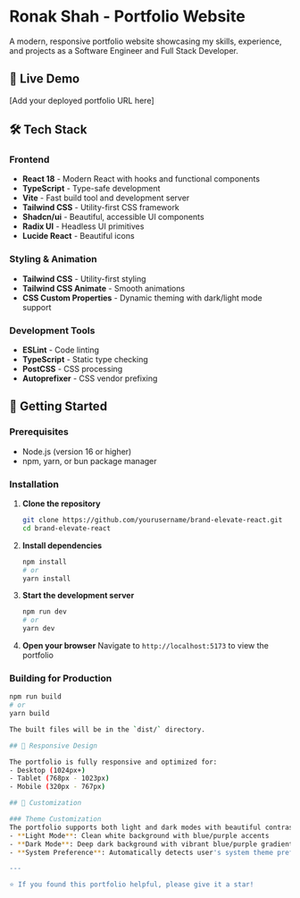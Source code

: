 # Ronak Shah - Portfolio Website

A modern, responsive portfolio website showcasing my skills, experience, and projects as a Software Engineer and Full Stack Developer.

## 🚀 Live Demo

[Add your deployed portfolio URL here]

## 🛠️ Tech Stack

### Frontend
- **React 18** - Modern React with hooks and functional components
- **TypeScript** - Type-safe development
- **Vite** - Fast build tool and development server
- **Tailwind CSS** - Utility-first CSS framework
- **Shadcn/ui** - Beautiful, accessible UI components
- **Radix UI** - Headless UI primitives
- **Lucide React** - Beautiful icons

### Styling & Animation
- **Tailwind CSS** - Utility-first styling
- **Tailwind CSS Animate** - Smooth animations
- **CSS Custom Properties** - Dynamic theming with dark/light mode support

### Development Tools
- **ESLint** - Code linting
- **TypeScript** - Static type checking
- **PostCSS** - CSS processing
- **Autoprefixer** - CSS vendor prefixing

## 🚀 Getting Started

### Prerequisites

- Node.js (version 16 or higher)
- npm, yarn, or bun package manager

### Installation

1. **Clone the repository**
   ```bash
   git clone https://github.com/yourusername/brand-elevate-react.git
   cd brand-elevate-react
   ```

2. **Install dependencies**
   ```bash
   npm install
   # or
   yarn install
   ```

3. **Start the development server**
   ```bash
   npm run dev
   # or
   yarn dev
   ```

4. **Open your browser**
   Navigate to `http://localhost:5173` to view the portfolio

### Building for Production

```bash
npm run build
# or
yarn build

The built files will be in the `dist/` directory.

## 📱 Responsive Design

The portfolio is fully responsive and optimized for:
- Desktop (1024px+)
- Tablet (768px - 1023px)
- Mobile (320px - 767px)

## 🎨 Customization

### Theme Customization
The portfolio supports both light and dark modes with beautiful contrasting colors:
- **Light Mode**: Clean white background with blue/purple accents
- **Dark Mode**: Deep dark background with vibrant blue/purple gradients
- **System Preference**: Automatically detects user's system theme preference

---

⭐ If you found this portfolio helpful, please give it a star!
